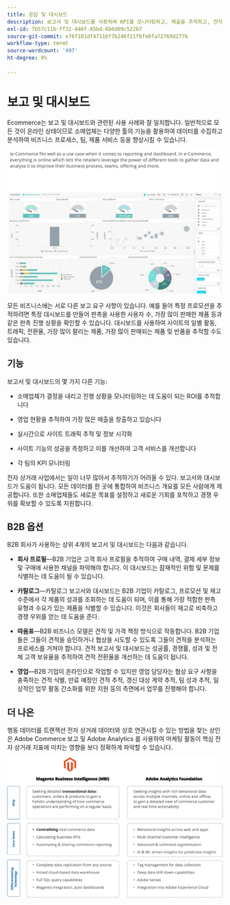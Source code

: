 ```yaml
---
title: 응답 및 대시보드
description: 보고서 및 대시보드를 사용하여 KPI를 모니터링하고, 매출을 추적하고, 전자 상거래 사이트의 성공을 측정합니다.
exl-id: 7b57c11b-ff32-440f-85bd-6b6d09c522b7
source-git-commit: e76f101df47116f7b246f21f0fe0fa72769d2776
workflow-type: tm+mt
source-wordcount: '497'
ht-degree: 0%

---
```


# 보고 및 대시보드

Ecommerce는 보고 및 대시보드와 관련된 사용 사례와 잘 일치합니다. 일반적으로 모든 것이 온라인 상태이므로 소매업체는 다양한 툴의 기능을 활용하여 데이터를 수집하고 분석하여 비즈니스 프로세스, 팀, 제품 서비스 등을 향상시킬 수 있습니다.

![보고 대시보드 예](../../assets/playbooks/dashboard-example.png)

모든 비즈니스에는 서로 다른 보고 요구 사항이 있습니다. 예를 들어 특정 프로모션을 추적하려면 특정 대시보드를 만들어 판촉을 사용한 사용자 수, 가장 많이 판매한 제품 등과 같은 판촉 진행 상황을 확인할 수 있습니다. 대시보드를 사용하여 사이트의 일별 활동, 트래픽, 전환율, 가장 많이 팔리는 제품, 가장 많이 판매되는 제품 및 반품을 추적할 수도 있습니다.

## 기능

보고서 및 대시보드의 몇 가지 다른 기능:

- 소매업체가 결정을 내리고 진행 상황을 모니터링하는 데 도움이 되는 ROI를 추적합니다

- 영업 현황을 추적하여 가장 많은 매출을 창출하고 있습니다

- 실시간으로 사이트 트래픽 추적 및 정보 시각화

- 사이트 기능의 성공을 측정하고 이를 개선하여 고객 서비스를 개선합니다

- 각 팀의 KPI 모니터링

전자 상거래 사업에서는 일이 너무 많아서 추적하기가 어려울 수 있다. 보고서와 대시보드가 도움이 됩니다. 모든 데이터를 한 곳에 통합하여 비즈니스 개요를 모든 사람에게 제공합니다. 또한 소매업체들도 새로운 목표를 설정하고 새로운 기회를 포착하고 경쟁 우위를 확보할 수 있도록 지원합니다.

## B2B 옵션

B2B 회사가 사용하는 상위 4개의 보고서 및 대시보드는 다음과 같습니다.

- **회사 프로필**—B2B 기업은 고객 회사 프로필을 추적하여 구매 내역, 결제 세부 정보 및 구매에 사용한 채널을 파악해야 합니다. 이 대시보드는 잠재적인 위험 및 문제를 식별하는 데 도움이 될 수 있습니다.

- **카탈로그**—카탈로그 보고서와 대시보드는 B2B 기업이 카탈로그, 프로모션 및 재고 수준에서 각 제품의 성과를 조회하는 데 도움이 되며, 이를 통해 가장 적합한 판촉 유형과 수요가 있는 제품을 식별할 수 있습니다. 이것은 회사들이 재고로 비축하고 경쟁 우위를 얻는 데 도움을 준다.

- **따옴표**—B2B 비즈니스 모델은 견적 및 가격 책정 방식으로 작동합니다. B2B 기업들은 그들이 견적을 승인하거나 협상을 시도할 수 있도록 그들이 견적을 분석하는 프로세스를 거쳐야 합니다. 견적 보고서 및 대시보드는 성공률, 경쟁률, 성과 및 전체 고객 보유율을 추적하여 견적 전환율을 개선하는 데 도움이 됩니다.

- **영업**—B2B 기업이 온라인으로 작업할 수 있지만 영업 담당자는 협상 요구 사항을 충족하는 견적 식별, 만료 예정인 견적 추적, 갱신 대상 계약 추적, 팀 성과 추적, 일상적인 업무 활동 간소화를 위한 지원 등의 측면에서 업무를 진행해야 합니다.

## 더 나은

행동 데이터를 트랜잭션 전자 상거래 데이터와 상호 연관시킬 수 있는 방법을 찾는 상인은 Adobe Commerce 보고 및 Adobe Analytics 를 사용하여 마케팅 활동이 핵심 전자 상거래 지표에 미치는 영향을 보다 정확하게 파악할 수 있습니다.

![보고 다이어그램](../../assets/playbooks/reporting-diagram.png)
